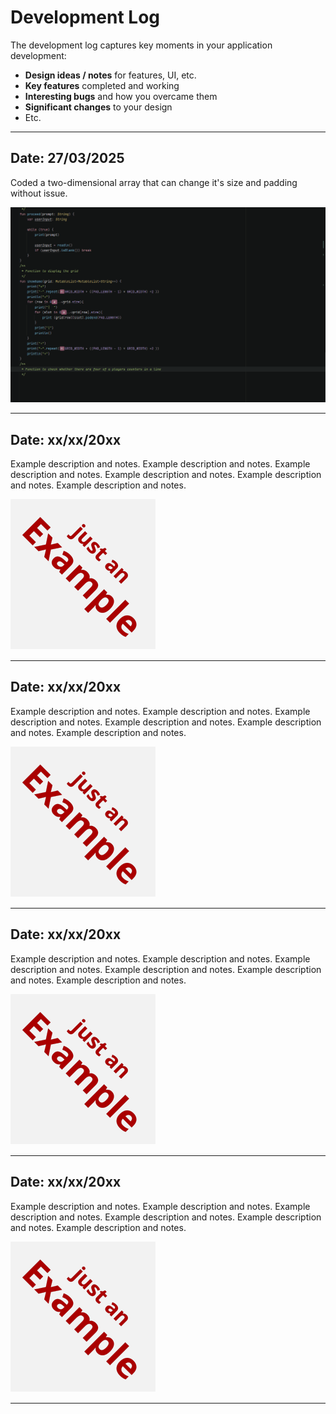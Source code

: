 # Development Log

The development log captures key moments in your application development:

- **Design ideas / notes** for features, UI, etc.
- **Key features** completed and working
- **Interesting bugs** and how you overcame them
- **Significant changes** to your design
- Etc.

---

## Date: 27/03/2025

Coded a two-dimensional array that can change it's size and padding without issue.

![VariableArray.gif](screenshots/VariableArray.gif)

---

## Date: xx/xx/20xx

Example description and notes. Example description and notes. Example description and notes. Example description and notes. Example description and notes. Example description and notes.

![example.png](screenshots/example.png)

---

## Date: xx/xx/20xx

Example description and notes. Example description and notes. Example description and notes. Example description and notes. Example description and notes. Example description and notes.

![example.png](screenshots/example.png)

---

## Date: xx/xx/20xx

Example description and notes. Example description and notes. Example description and notes. Example description and notes. Example description and notes. Example description and notes.

![example.png](screenshots/example.png)

---

## Date: xx/xx/20xx

Example description and notes. Example description and notes. Example description and notes. Example description and notes. Example description and notes. Example description and notes.

![example.png](screenshots/example.png)

---


